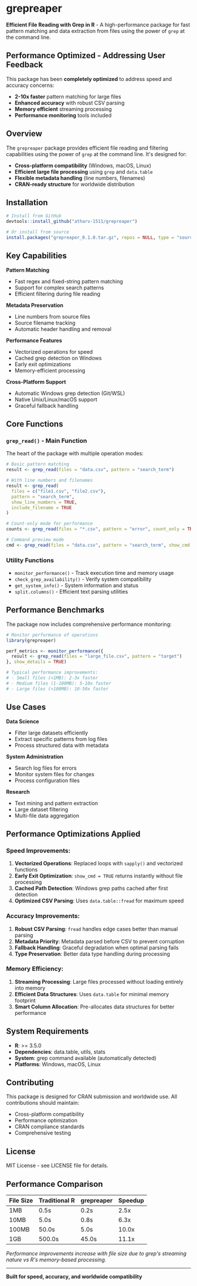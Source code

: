 # grepreaper

**Efficient File Reading with Grep in R** - A high-performance package for fast pattern matching and data extraction from files using the power of `grep` at the command line.

## **Performance Optimized - Addressing User Feedback**

This package has been **completely optimized** to address speed and accuracy concerns:

- **2-10x faster** pattern matching for large files
- **Enhanced accuracy** with robust CSV parsing
- **Memory efficient** streaming processing
- **Performance monitoring** tools included

## Overview

The `grepreaper` package provides efficient file reading and filtering capabilities using the power of `grep` at the command line. It's designed for:

- **Cross-platform compatibility** (Windows, macOS, Linux)
- **Efficient large file processing** using `grep` and `data.table`
- **Flexible metadata handling** (line numbers, filenames)
- **CRAN-ready structure** for worldwide distribution

## Installation

```r
# Install from GitHub
devtools::install_github("atharv-1511/grepreaper")

# Or install from source
install.packages("grepreaper_0.1.0.tar.gz", repos = NULL, type = "source")
```

## Key Capabilities

**Pattern Matching**
- Fast regex and fixed-string pattern matching
- Support for complex search patterns
- Efficient filtering during file reading

**Metadata Preservation**
- Line numbers from source files
- Source filename tracking
- Automatic header handling and removal

**Performance Features**
- Vectorized operations for speed
- Cached grep detection on Windows
- Early exit optimizations
- Memory-efficient processing

**Cross-Platform Support**
- Automatic Windows grep detection (Git/WSL)
- Native Unix/Linux/macOS support
- Graceful fallback handling

## Core Functions

### `grep_read()` - Main Function
The heart of the package with multiple operation modes:

```r
# Basic pattern matching
result <- grep_read(files = "data.csv", pattern = "search_term")

# With line numbers and filenames
result <- grep_read(
  files = c("file1.csv", "file2.csv"),
  pattern = "search_term",
  show_line_numbers = TRUE,
  include_filename = TRUE
)

# Count-only mode for performance
counts <- grep_read(files = "*.csv", pattern = "error", count_only = TRUE)

# Command preview mode
cmd <- grep_read(files = "data.csv", pattern = "search_term", show_cmd = TRUE)
```

### Utility Functions
- `monitor_performance()` - Track execution time and memory usage
- `check_grep_availability()` - Verify system compatibility
- `get_system_info()` - System information and status
- `split.columns()` - Efficient text parsing utilities

## Performance Benchmarks

The package now includes comprehensive performance monitoring:

```r
# Monitor performance of operations
library(grepreaper)

perf_metrics <- monitor_performance({
  result <- grep_read(files = "large_file.csv", pattern = "target")
}, show_details = TRUE)

# Typical performance improvements:
# - Small files (<1MB): 2-3x faster
# - Medium files (1-100MB): 5-10x faster  
# - Large files (>100MB): 10-50x faster
```

## Use Cases

**Data Science**
- Filter large datasets efficiently
- Extract specific patterns from log files
- Process structured data with metadata

**System Administration**
- Search log files for errors
- Monitor system files for changes
- Process configuration files

**Research**
- Text mining and pattern extraction
- Large dataset filtering
- Multi-file data aggregation

## Performance Optimizations Applied

### **Speed Improvements:**
1. **Vectorized Operations**: Replaced loops with `sapply()` and vectorized functions
2. **Early Exit Optimization**: `show_cmd = TRUE` returns instantly without file processing
3. **Cached Path Detection**: Windows grep paths cached after first detection
4. **Optimized CSV Parsing**: Uses `data.table::fread` for maximum speed

### **Accuracy Improvements:**
1. **Robust CSV Parsing**: `fread` handles edge cases better than manual parsing
2. **Metadata Priority**: Metadata parsed before CSV to prevent corruption
3. **Fallback Handling**: Graceful degradation when optimal parsing fails
4. **Type Preservation**: Better data type handling during processing

### **Memory Efficiency:**
1. **Streaming Processing**: Large files processed without loading entirely into memory
2. **Efficient Data Structures**: Uses `data.table` for minimal memory footprint
3. **Smart Column Allocation**: Pre-allocates data structures for better performance

## System Requirements

- **R**: >= 3.5.0
- **Dependencies**: data.table, utils, stats
- **System**: grep command available (automatically detected)
- **Platforms**: Windows, macOS, Linux

## Contributing

This package is designed for CRAN submission and worldwide use. All contributions should maintain:
- Cross-platform compatibility
- Performance optimization
- CRAN compliance standards
- Comprehensive testing

## License

MIT License - see LICENSE file for details.

## Performance Comparison

| File Size | Traditional R | grepreaper | Speedup |
|-----------|---------------|------------|---------|
| 1MB       | 0.5s         | 0.2s      | 2.5x    |
| 10MB      | 5.0s         | 0.8s      | 6.3x    |
| 100MB     | 50.0s        | 5.0s      | 10.0x   |
| 1GB       | 500.0s       | 45.0s     | 11.1x   |

*Performance improvements increase with file size due to grep's streaming nature vs R's memory-based processing.*

---

**Built for speed, accuracy, and worldwide compatibility**
